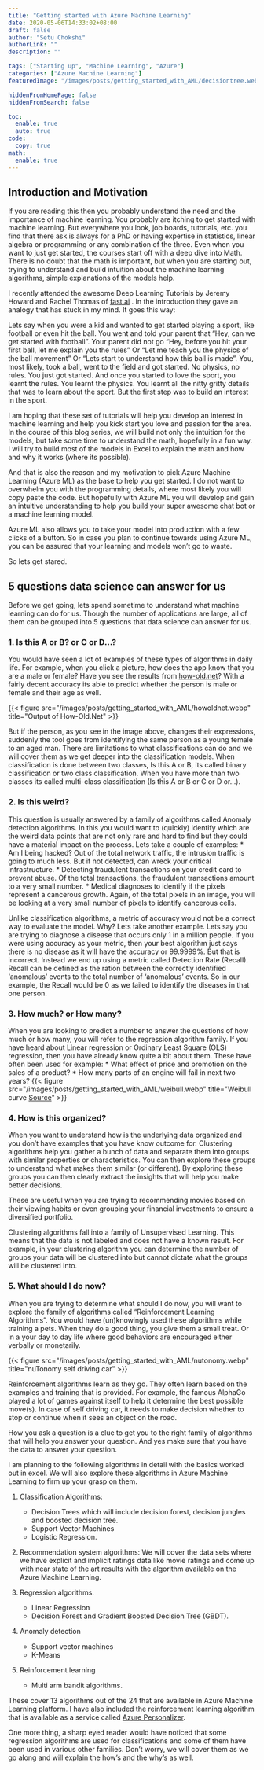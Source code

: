 ```yaml
---
title: "Getting started with Azure Machine Learning"
date: 2020-05-06T14:33:02+08:00
draft: false
author: "Setu Chokshi"
authorLink: ""
description: ""

tags: ["Starting up", "Machine Learning", "Azure"]
categories: ["Azure Machine Learning"]
featuredImage: "/images/posts/getting_started_with_AML/decisiontree.webp"

hiddenFromHomePage: false
hiddenFromSearch: false

toc:
  enable: true
  auto: true
code:
  copy: true
math:
  enable: true
---
```


## Introduction and Motivation 
If you are reading this then you probably understand the need and the importance of machine learning. You probably are itching to get started with machine learning. But everywhere you look, job boards, tutorials, etc. you find that there ask is always for a PhD or having expertise in statistics, linear algebra or programming or any combination of the three. Even when you want to just get started, the courses start off with a deep dive into Math. There is no doubt that the math is important, but when you are starting out, trying to understand and build intuition about the machine learning algorithms, simple explanations of the models help.

I recently attended the awesome Deep Learning Tutorials by Jeremy Howard and Rachel Thomas of [fast.ai](http://www.fast.ai/) . In the introduction they gave an analogy that has stuck in my mind. It goes this way:

Lets say when you were a kid and wanted to get started playing a sport, like football or even hit the ball. You went and told your parent that “Hey, can we get started with football”. Your parent did not go “Hey, before you hit your first ball, let me explain you the rules” Or “Let me teach you the physics of the ball movement” Or “Lets start to understand how this ball is made”. You, most likely, took a ball, went to the field and got started. No physics, no rules. You just got started. And once you started to love the sport, you learnt the rules. You learnt the physics. You learnt all the nitty gritty details that was to learn about the sport. But the first step was to build an interest in the sport.

I am hoping that these set of tutorials will help you develop an interest in machine learning and help you kick start you love and passion for the area. In the course of this blog series, we will build not only the intuition for the models, but take some time to understand the math, hopefully in a fun way. I will try to build most of the models in Excel to explain the math and how and why it works (where its possible).

And that is also the reason and my motivation to pick Azure Machine Learning (Azure ML) as the base to help you get started. I do not want to overwhelm you with the programming details, where most likely you will copy paste the code. But hopefully with Azure ML you will develop and gain an intuitive understanding to help you build your super awesome chat bot or a machine learning model.

Azure ML also allows you to take your model into production with a few clicks of a button. So in case you plan to continue towards using Azure ML, you can be assured that your learning and models won’t go to waste.

So lets get stared.


## 5 questions data science can answer for us
Before we get going, lets spend sometime to understand what machine learning can do for us. Though the number of applications are large, all of them can be grouped into 5 questions that data science can answer for us.

### 1. Is this A or B? or C or D…?
You would have seen a lot of examples of these types of algorithms in daily life. For example, when you click a picture, how does the app know that you are a male or female? Have you see the results from [how-old.net](https://how-old.net/)? With a fairly decent accuracy its able to predict whether the person is male or female and their age as well.

{{< figure src="/images/posts/getting_started_with_AML/howoldnet.webp" title="Output of How-Old.Net" >}}

But if the person, as you see in the image above, changes their expressions, suddenly the tool goes from identifying the same person as a young female to an aged man. There are limitations to what classifications can do and we will cover them as we get deeper into the classification models. When classification is done between two classes, Is this A or B, its called binary classification or two class classification. When you have more than two classes its called multi-class classification (Is this A or B or C or D or…).


### 2. Is this weird?
This question is usually answered by a family of algorithms called Anomaly detection algorithms. In this you would want to (quickly) identify which are the weird data points that are not only rare and hard to find but they could have a material impact on the process. Lets take a couple of examples:
    * Am I being hacked? Out of the total network traffic, the intrusion traffic is going to much less. But if not detected, can wreck your critical infrastructure.
    * Detecting fraudulent transactions on your credit card to prevent abuse. Of the total transactions, the fraudulent transactions amount to a very small number.
    * Medical diagnoses to identify if the pixels represent a cancerous growth. Again, of the total pixels in an image, you will be looking at a very small number of pixels to identify cancerous cells.

Unlike classification algorithms, a metric of accuracy would not be a correct way to evaluate the model. Why? Lets take another example. Lets say you are trying to diagnose a disease that occurs only 1 in a million people. If you were using accuracy as your metric, then your best algorithm just says there is no disease as it will have the accuracy or 99.9999%. But that is incorrect. Instead we end up using a metric called Detection Rate (Recall). Recall can be defined as the ration between the correctly identified ‘anomalous’ events to the total number of ‘anomalous’ events. So in our example, the Recall would be 0 as we failed to identify the diseases in that one person.


### 3. How much? or How many?
When you are looking to predict a number to answer the questions of how much or how many, you will refer to the regression algorithm family. If you have heard about Linear regression or Ordinary Least Square (OLS) regression, then you have already know quite a bit about them. These have often been used for example:
    * What effect of price and promotion on the sales of a product?
    * How many parts of an engine will fail in next two years?
{{< figure src="/images/posts/getting_started_with_AML/weibull.webp" title="Weibull curve [Source](http://www.weibull.com/hotwire/issue14/relbasics14.htm)" >}}



### 4. How is this organized?
When you want to understand how is the underlying data organized and you don’t have examples that you have know outcome for. Clustering algorithms help you gather a bunch of data and separate them into groups with similar properties or characteristics. You can then explore these groups to understand what makes them similar (or different). By exploring these groups you can then clearly extract the insights that will help you make better decisions.

These are useful when you are trying to recommending movies based on their viewing habits or even grouping your financial investments to ensure a diversified portfolio.

Clustering algorithms fall into a family of Unsupervised Learning. This means that the data is not labeled and does not have a known result. For example, in your clustering algorithm you can determine the number of groups your data will be clustered into but cannot dictate what the groups will be clustered into.


### 5. What should I do now?
When you are trying to determine what should I do now, you will want to explore the family of algorithms called “Reinforcement Learning Algorithms”. You would have (un)knowingly used these algorithms while training a pets. When they do a good thing, you give them a small treat. Or in a your day to day life where good behaviors are encouraged either verbally or monetarily.

{{< figure src="/images/posts/getting_started_with_AML/nutonomy.webp" title="nuTonomy self driving car" >}}

Reinforcement algorithms learn as they go. They often learn based on the examples and training that is provided. For example, the famous AlphaGo played a lot of games against itself to help it determine the best possible move(s). In case of self driving car, it needs to make decision whether to stop or continue when it sees an object on the road.

How you ask a question is a clue to get you to the right family of algorithms that will help you answer your question. And yes make sure that you have the data to answer your question.

I am planning to the following algorithms in detail with the basics worked out in excel. We will also explore these algorithms in Azure Machine Learning to firm up your grasp on them.

 1. Classification Algorithms:
    * Decision Trees which will include decision forest, decision jungles and boosted decision tree.
    * Support Vector Machines
    * Logistic Regression.

2. Recommendation system algorithms: We will cover the data sets where we have explicit and implicit ratings data like movie ratings and come up with near state of the art results with the algorithm available on the Azure Machine Learning.

3. Regression algorithms.
    * Linear Regression
    * Decision Forest and Gradient Boosted Decision Tree (GBDT).

4. Anomaly detection
    * Support vector machines
    * K-Means

5. Reinforcement learning
    * Multi arm bandit algorithms. 
     
These cover 13 algorithms out of the 24 that are available in Azure Machine Learning platform. I have also included the 
reinforcement learning algorithm that is available as a service called [Azure Personalizer](https://azure.microsoft.com/en-us/services/cognitive-services/personalizer/). 

One more thing, a sharp eyed reader would have noticed that some regression algorithms are used for classifications and 
some of them have been used in various other families. Don’t worry, we will cover them as we go along and will explain 
the how’s and the why’s as well.
